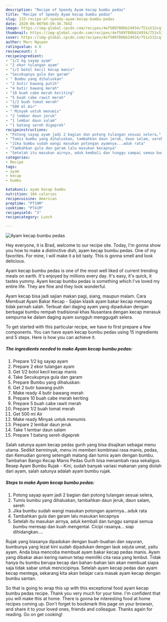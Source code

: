 ```yaml
---
description: "Recipe of Speedy Ayam kecap bumbu pedas"
title: "Recipe of Speedy Ayam kecap bumbu pedas"
slug: 133-recipe-of-speedy-ayam-kecap-bumbu-pedas
date: 2020-06-06T04:59:36.764Z
image: https://img-global.cpcdn.com/recipes/4ef509780bb24934/751x532cq70/ayam-kecap-bumbu-pedas-foto-resep-utama.jpg
thumbnail: https://img-global.cpcdn.com/recipes/4ef509780bb24934/751x532cq70/ayam-kecap-bumbu-pedas-foto-resep-utama.jpg
cover: https://img-global.cpcdn.com/recipes/4ef509780bb24934/751x532cq70/ayam-kecap-bumbu-pedas-foto-resep-utama.jpg
author: Marc Nguyen
ratingvalue: 4.6
reviewcount: 3
recipeingredient:
- "1/2 kg sayap ayam"
- "2 ekor tulangan ayam"
- "1/2 botol kecil kecap manis"
- "Secukupnya gula dan garam"
- " Bumbu yang dihaluskan"
- "2 butir bawang putih"
- "4 butir bawang merah"
- "10 buah cabe merah keriting"
- "5 buah cabe rawit merah"
- "1/2 buah tomat merah"
- "500 ml Air"
- " Minyak untuk menumis"
- "2 lembar daun jeruk"
- "1 lembar daun salam"
- "1 batang sereh digeprek"
recipeinstructions:
- "Potong sayap ayam jadi 2 bagian dan potong tulangan sesuai selera,"
- "Tumis bumbu yang dihaluskan, tambahkan daun jeruk, daun salam, sereh"
- "Jika bumbu sudah wangi masukan potongan ayamnya...aduk rata"
- "Tambahkan gula dan garam lalu masukan kecapnya"
- "Setelah itu masukan airnya, aduk kembali dan tunggu sampai semua bumbu meresap dan kuah mengental. Cicipi rasanya... siap dihidangkan...."
categories:
- Recipe
tags:
- ayam
- kecap
- bumbu

katakunci: ayam kecap bumbu 
nutrition: 164 calories
recipecuisine: American
preptime: "PT19M"
cooktime: "PT41M"
recipeyield: "3"
recipecategory: Lunch

---
```



![Ayam kecap bumbu pedas](https://img-global.cpcdn.com/recipes/4ef509780bb24934/751x532cq70/ayam-kecap-bumbu-pedas-foto-resep-utama.jpg)

Hey everyone, it is Brad, welcome to our recipe site. Today, I'm gonna show you how to make a distinctive dish, ayam kecap bumbu pedas. One of my favorites. For mine, I will make it a bit tasty. This is gonna smell and look delicious.

Ayam kecap bumbu pedas is one of the most well liked of current trending meals on earth. It's enjoyed by millions every day. It's easy, it's quick, it tastes yummy. Ayam kecap bumbu pedas is something which I've loved my entire life. They are fine and they look wonderful.

Ayam kecap bisa jadi sajian makan pagi, siang, maupun malam. Cara Membuat Ayam Bakar Kecap - Sajian klasik ayam bakar kecap memang tidak pernah salah. Terbuat dari daging ayam yang dipadukan dengan berbagai bumbu rempah tradisional khas Nusantara dengan kecap merasuk sempurna ke dalam daging ayam sungguh menggugah selera.


To get started with this particular recipe, we have to first prepare a few components. You can have ayam kecap bumbu pedas using 15 ingredients and 5 steps. Here is how you can achieve it.

<!--inarticleads1-->

##### The ingredients needed to make Ayam kecap bumbu pedas:

1. Prepare 1/2 kg sayap ayam
1. Prepare 2 ekor tulangan ayam
1. Get 1/2 botol kecil kecap manis
1. Take Secukupnya gula dan garam
1. Prepare  Bumbu yang dihaluskan:
1. Get 2 butir bawang putih
1. Make ready 4 butir bawang merah
1. Prepare 10 buah cabe merah keriting
1. Prepare 5 buah cabe rawit merah
1. Prepare 1/2 buah tomat merah
1. Get 500 ml Air
1. Make ready  Minyak untuk menumis
1. Prepare 2 lembar daun jeruk
1. Take 1 lembar daun salam
1. Prepare 1 batang sereh digeprek


Salah satunya ayam kecap pedas gurih yang bisa disajikan sebagai menu utama. Sedikit berminyak, menu ini memberi kombinasi rasa manis, pedas, dan Kemudian goreng setengah matang dan tumis ayam dengan bumbu. Tambahan Bango Kecap Manis Pedas Gurih bisa menambah rasa sekaligus. Resep Ayam Bumbu Rujak - Kini, sudah banyak variasi makanan yang diolah dari ayam, salah satunya adalah ayam bumbu rujak. 

<!--inarticleads2-->

##### Steps to make Ayam kecap bumbu pedas:

1. Potong sayap ayam jadi 2 bagian dan potong tulangan sesuai selera,
1. Tumis bumbu yang dihaluskan, tambahkan daun jeruk, daun salam, sereh
1. Jika bumbu sudah wangi masukan potongan ayamnya...aduk rata
1. Tambahkan gula dan garam lalu masukan kecapnya
1. Setelah itu masukan airnya, aduk kembali dan tunggu sampai semua bumbu meresap dan kuah mengental. Cicipi rasanya... siap dihidangkan....


Rujak yang biasanya dipadukan dengan buah-buahan dan sayuran, bumbunya yang lezat kini sudah dipadukan dengan lauk sejuta umat, yaitu ayam. Anda bisa mencoba membuat ayam bakar kecap pedas manis. Ayam yang dibakar akan kering namun tetap memiliki cita rasa yang lembut. Tidak hanya itu bumbu berupa kecap dan bahan-bahan lain akan membuat siapa saja tidak sabar untuk mencicipinya. Setelah ayam kecap pedas dan ayam kecap mentega, sekarang kita akan belajar cara masak ayam kecap dengan bumbu santan. 

So that is going to wrap this up with this exceptional food ayam kecap bumbu pedas recipe. Thank you very much for your time. I'm confident that you will make this at home. There is gonna be interesting food at home recipes coming up. Don't forget to bookmark this page on your browser, and share it to your loved ones, friends and colleague. Thanks again for reading. Go on get cooking!
